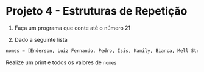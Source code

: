 # Projeto 4 - Estruturas de Repetição

1. Faça um programa que conte até o número 21
 
2. Dado a seguinte lista
 
 ```python
nomes = [Enderson, Luiz Fernando, Pedro, Isis, Kamily, Bianca, Mell Steissy, Caio]
 ```
 
 Realize um print e todos os valores de `nomes`

